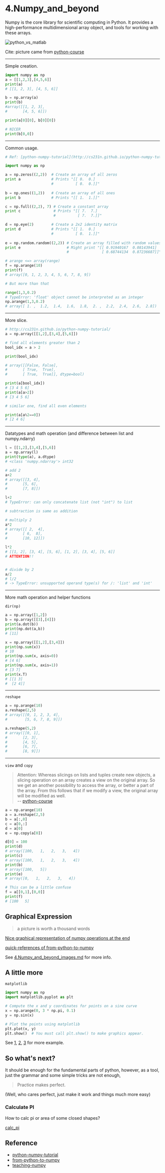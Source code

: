 # 4.Numpy_and_beyond

Numpy is the core library for scientific computing in Python. It provides a high-performance multidimensional array object, and tools for working with these arrays. 


![python_vs_matlab](numpy_and_beyond/python_vs_matlab.png)

Cite: picture came from [python-course](http://www.python-course.eu/numpy.php)


***

Simple creation.

``` python
import numpy as np
a = [[1,2,3],[4,5,6]]
print(a)
# [[1, 2, 3], [4, 5, 6]]

b = np.array(a)
print(b)
#array([[1, 2, 3],
#       [4, 5, 6]])

print(a[0][0], b[0][0])

# NICER
print(b[0,0])
```

***
Common usage.

``` python
# Ref: [python-numpy-tutorial](http://cs231n.github.io/python-numpy-tutorial/)

import numpy as np

a = np.zeros((2,2))  # Create an array of all zeros
print a              # Prints "[[ 0.  0.]
                     #          [ 0.  0.]]"
    
b = np.ones((1,2))   # Create an array of all ones
print b              # Prints "[[ 1.  1.]]"

c = np.full((2,2), 7) # Create a constant array
print c               # Prints "[[ 7.  7.]
                      #          [ 7.  7.]]"

d = np.eye(2)        # Create a 2x2 identity matrix
print d              # Prints "[[ 1.  0.]
                     #          [ 0.  1.]]"
    
e = np.random.random((2,2)) # Create an array filled with random values
print e                     # Might print "[[ 0.91940167  0.08143941]
                            #               [ 0.68744134  0.87236687]]"

# arange <=> array(range)
f = np.arange(10)
print(f)
# array([0, 1, 2, 3, 4, 5, 6, 7, 8, 9])

# But more than that

range(1,3,0.2)
# TypeError: 'float' object cannot be interpreted as an integer
np.arange(1,3,0.2)
# array([ 1. ,  1.2,  1.4,  1.6,  1.8,  2. ,  2.2,  2.4,  2.6,  2.8])
```

***

More slice.

``` python
# http://cs231n.github.io/python-numpy-tutorial/
a = np.array([[1,2],[3,4],[5,6]])

# find all elements greater than 2
bool_idx = a > 2

print(bool_idx)

# array([[False, False],
#       [ True,  True],
#       [ True,  True]], dtype=bool)

print(a[bool_idx])
# [3 4 5 6]
print(a[a>2])
# [3 4 5 6]
```

``` python
# similar one, find all even elements

print(a[a%2==0])
# [2 4 6]
```


***

Datatypes and math operation (and difference between list and numpy.ndarry)

``` python
l = [[1,2],[3,4],[5,6]]
a = np.array(l)
print(type(a), a.dtype)
# <class 'numpy.ndarray'> int32

# add 2
a+2
# array([[3, 4],
#       [5, 6],
#       [7, 8]])

l+2
# TypeError: can only concatenate list (not "int") to list

# subtraction is same as addition

# multiply 2
a*2
# array([[ 2,  4],
#       [ 6,  8],
#       [10, 12]])

l*2
# [[1, 2], [3, 4], [5, 6], [1, 2], [3, 4], [5, 6]]
# ATTENTION!!


# divide by 2
a/2
# l/2
# -> TypeError: unsupported operand type(s) for /: 'list' and 'int'
```

***

More math operation and helper functions

`dir(np)`

``` python
a = np.array([1,2])
b = np.array([[3],[4]])
print(a.dot(b))
print(np.dot(a,b))
# [11]

x = np.array([[1,2],[3,4]])
print(np.sum(x))
# 10
print(np.sum(x, axis=0))
# [4 6]
print(np.sum(x, axis=1))
# [3 7]
print(x.T)
# [[1 3]
#  [2 4]]
```

***

`reshape`

``` python
a = np.arange(10)
a.reshape(2,5)
# array([[0, 1, 2, 3, 4],
#        [5, 6, 7, 8, 9]])

a.reshape(5,2)
# array([[0, 1],
#       [2, 3],
#       [4, 5],
#       [6, 7],
#       [8, 9]])
```

***

`view` and `copy`

>Attention: Whereas slicings on lists and tuples create new objects, a slicing operation on an array creates a view on the original array. So we get an another possibility to access the array, or better a part of the array. From this follows that if we modify a view, the original array will be modified as well. <br> -- [python-course](http://www.python-course.eu/numpy.php)


``` python
a = np.arange(10)
a = a.reshape(2,5)
b = a[:,0]
c = a[0,:]
d = a[0]
e = np.copy(a[0])

d[0] = 100
print(d)
# array([100,   1,   2,   3,   4])
print(c)
# array([100,   1,   2,   3,   4])
print(b)
# array([100,   5])
print(e)
# array([0,   1,   2,   3,   4])

# This can be a little confuse
f = a[[0,1],[0,0]]
print(f)
# [100   5]
```


## Graphical Expression

>a picture is worth a thousand words

[Nice graphical representation of numpy operations at the end](http://www.labri.fr/perso/nrougier/teaching/numpy/numpy.html)

[quick-references of from-python-to-numpy](http://www.labri.fr/perso/nrougier/from-python-to-numpy/#quick-references)

See [4.Numpy_and_beyond_images.md](4.Numpy_and_beyond_images.md) for more info.


## A little more

`matplotlib`

``` python
import numpy as np
import matplotlib.pyplot as plt

# Compute the x and y coordinates for points on a sine curve
x = np.arange(0, 3 * np.pi, 0.1)
y = np.sin(x)

# Plot the points using matplotlib
plt.plot(x, y)
plt.show()  # You must call plt.show() to make graphics appear.
```

See [1](numpy_and_beyond/plt_1.py), [2](numpy_and_beyond/plt_2.py), [3](numpy_and_beyond/plt_3.py) for more example.


## So what's next?

It should be enough for the fundamental parts of python, however, as a tool, just the grammar and some simple tricks are not enough,

>Practice makes perfect.

(Well, who cares perfect, just make it work and things much more easy)

### Calculate PI

How to calc pi or area of some closed shapes?

[calc_pi](numpy_and_beyond/calc_pi.py)


## Reference

* [python-numpy-tutorial](http://cs231n.github.io/python-numpy-tutorial/)
* [from-python-to-numpy](www.labri.fr/perso/nrougier/from-python-to-numpy)
* [teaching-numpy](http://www.labri.fr/perso/nrougier/teaching/numpy/numpy.html)